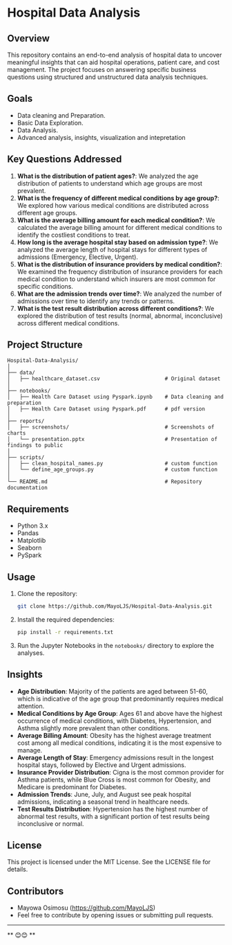 
# Hospital Data Analysis

## **Overview**
This repository contains an end-to-end analysis of hospital data to uncover meaningful insights that can aid hospital operations, patient care, and cost management. The project focuses on answering specific business questions using structured and unstructured data analysis techniques.

## **Goals**
- Data cleaning and Preparation.
- Basic Data Exploration.
- Data Analysis.
- Advanced analysis, insights, visualization and intepretation

## **Key Questions Addressed**
1. **What is the distribution of patient ages?**: We analyzed the age distribution of patients to understand which age groups are most prevalent.
2. **What is the frequency of different medical conditions by age group?**: We explored how various medical conditions are distributed across different age groups.
3. **What is the average billing amount for each medical condition?**: We calculated the average billing amount for different medical conditions to identify the costliest conditions to treat.
4. **How long is the average hospital stay based on admission type?**: We analyzed the average length of hospital stays for different types of admissions (Emergency, Elective, Urgent).
5. **What is the distribution of insurance providers by medical condition?**: We examined the frequency distribution of insurance providers for each medical condition to understand which insurers are most common for specific conditions.
6. **What are the admission trends over time?**: We analyzed the number of admissions over time to identify any trends or patterns.
7. **What is the test result distribution across different conditions?**: We explored the distribution of test results (normal, abnormal, inconclusive) across different medical conditions.

## **Project Structure**
```
Hospital-Data-Analysis/
│
├── data/
│   ├── healthcare_dataset.csv                     # Original dataset
│
├── notebooks/
│   ├── Health Care Dataset using Pyspark.ipynb    # Data cleaning and preparation
│   ├── Health Care Dataset using Pyspark.pdf      # pdf version
│
├── reports/
│   ├── screenshots/                               # Screenshots of charts
│   └── presentation.pptx                          # Presentation of findings to public
│
├── scripts/
│   ├── clean_hospital_names.py                    # custom function
│   └── define_age_groups.py                       # custom function
│
└── README.md                                      # Repository documentation
```

## **Requirements**
- Python 3.x
- Pandas
- Matplotlib
- Seaborn
- PySpark

## **Usage**
1. Clone the repository:
   ```bash
   git clone https://github.com/MayoLJS/Hospital-Data-Analysis.git
   ```

2. Install the required dependencies:
   ```bash
   pip install -r requirements.txt
   ```

3. Run the Jupyter Notebooks in the `notebooks/` directory to explore the analyses.

## **Insights**
- **Age Distribution**: Majority of the patients are aged between 51-60, which is indicative of the age group that predominantly requires medical attention.
  [](reports/screenshots/download01.png)
- **Medical Conditions by Age Group**: Ages 61 and above have the highest occurrence of medical conditions, with Diabetes, Hypertension, and Asthma slightly more prevalent than other conditions.
- **Average Billing Amount**: Obesity has the highest average treatment cost among all medical conditions, indicating it is the most expensive to manage.
- **Average Length of Stay**: Emergency admissions result in the longest hospital stays, followed by Elective and Urgent admissions.
- **Insurance Provider Distribution**: Cigna is the most common provider for Asthma patients, while Blue Cross is most common for Obesity, and Medicare is predominant for Diabetes.
- **Admission Trends**: June, July, and August see peak hospital admissions, indicating a seasonal trend in healthcare needs.
- **Test Results Distribution**: Hypertension has the highest number of abnormal test results, with a significant portion of test results being inconclusive or normal.



## **License**
This project is licensed under the MIT License. See the LICENSE file for details.

## **Contributors**
- Mayowa Osimosu (https://github.com/MayoLJS)
- Feel free to contribute by opening issues or submitting pull requests.

---

** 😊😊 **
